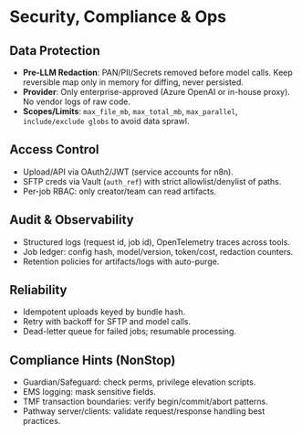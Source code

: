 # Security, Compliance & Ops

## Data Protection
- **Pre-LLM Redaction**: PAN/PII/Secrets removed before model calls. Keep reversible map only in memory for diffing, never persisted.
- **Provider**: Only enterprise-approved (Azure OpenAI or in-house proxy). No vendor logs of raw code.
- **Scopes/Limits**: `max_file_mb`, `max_total_mb`, `max_parallel`, `include/exclude globs` to avoid data sprawl.

## Access Control
- Upload/API via OAuth2/JWT (service accounts for n8n).  
- SFTP creds via Vault (`auth_ref`) with strict allowlist/denylist of paths.  
- Per-job RBAC: only creator/team can read artifacts.

## Audit & Observability
- Structured logs (request id, job id), OpenTelemetry traces across tools.  
- Job ledger: config hash, model/version, token/cost, redaction counters.  
- Retention policies for artifacts/logs with auto-purge.

## Reliability
- Idempotent uploads keyed by bundle hash.  
- Retry with backoff for SFTP and model calls.  
- Dead-letter queue for failed jobs; resumable processing.

## Compliance Hints (NonStop)
- Guardian/Safeguard: check perms, privilege elevation scripts.  
- EMS logging: mask sensitive fields.  
- TMF transaction boundaries: verify begin/commit/abort patterns.  
- Pathway server/clients: validate request/response handling best practices.
